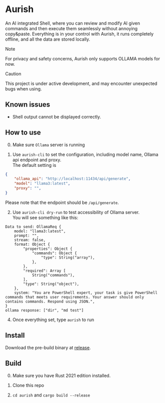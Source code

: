 # Aurish
An AI integrated Shell, where you can review and modify AI given commands and then execute them seamlessly without annoying copy&paste. Everything is in your control with Aurish, it runs completely offline, and all the data are stored locally.

> [!NOTE]
> For privacy and safety concerns, Aurish only supports OLLAMA models for now.

> [!CAUTION]
> This project is under active development, and may encounter unexpected bugs when using.

## Known issues
 - Shell output cannot be displayed correctly.


## How to use
0. Make sure `Ollama` server is running  

1. Use `aurish-cli` to set the configuration, including model name, Ollama api endpoint and proxy.  
The default setting is
```json
{
	"ollama_api": "http://localhost:11434/api/generate",
	"model": "llama3:latest",
	"proxy": "",
}
```
Please note that the endpoint should be `/api/generate`.  

2. Use `aurish-cli dry-run` to test accessibility of Ollama server.  
You will see something like this:

```
Data to send: OllamaReq {
    model: "llama3:latest",
    prompt: "",
    stream: false,
    format: Object {
        "properties": Object {
            "commands": Object {
                "type": String("array"),
            },
        },
        "required": Array [
            String("commands"),
        ],
        "type": String("object"),
    },
    system: "You are PowerShell expert, your task is give PowerShell commands that meets user requirements. Your answer should only contains commands. Respond using JSON.",
}
ollama response: ["dir", "md test"]
```


4. Once everything set, type `aurish` to run


## Install
Download the pre-build binary at [release](https://github.com/DaZuo0122/aurish/releases).  

## Build 
0. Make sure you have Rust 2021 edition installed. 

1. Clone this repo

3. `cd aurish` and `cargo build --release`
